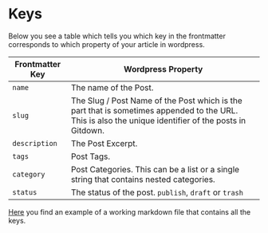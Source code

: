 # Keys

Below you see a table which tells you which key in the frontmatter corresponds to which property of your article in wordpress.

| Frontmatter Key | Wordpress Property |
|---|---|
| `name` | The name of the Post. |
| `slug` | The Slug / Post Name of the Post which is the part that is sometimes appended to the URL. This is also the unique identifier of the posts in Gitdown. |
| `description` | The Post Excerpt. |
| `tags` | Post Tags. |
| `category` | Post Categories. This can be a list or a single string that contains nested categories. |
| `status` | The status of the post. `publish`, `draft` or `trash` |

[Here](example.md) you find an example of a working markdown file that contains all the keys.